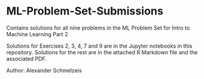 # ML-Problem-Set-Submissions
Contains solutions for all nine problems in the ML Problem Set for Intro to Machine Learning Part 2

Solutions for Exercises 2, 3, 4, 7 and 9 are in the Jupyter notebooks in this repository.
Solutions for the rest are in the attached R Markdown file and the associated PDF.

Author: Alexander Schmelzeis
